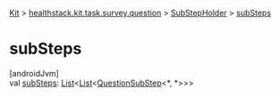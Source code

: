 
[Kit](../../../kit.html) > [healthstack.kit.task.survey.question](../index.html) > [SubStepHolder](index.html) > [subSteps](sub-steps.html)



# subSteps



[androidJvm]\
val [subSteps](sub-steps.html): [List](https://kotlinlang.org/api/latest/jvm/stdlib/kotlin.collections/-list/index.html)&lt;[List](https://kotlinlang.org/api/latest/jvm/stdlib/kotlin.collections/-list/index.html)&lt;[QuestionSubStep](../-question-sub-step/index.html)&lt;*, *&gt;&gt;&gt;





